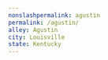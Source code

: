 ```yaml
---
﻿nonslashpermalink: agustin
permalink: /agustin/
alley: Agustin
city: Louisville
state: Kentucky
---
```

